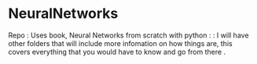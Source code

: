 # NeuralNetworks

Repo : Uses book, Neural Networks from scratch with python : :
I will have other folders that will include more infomation on how things are,
this covers everything that you would have to know and go from there .
